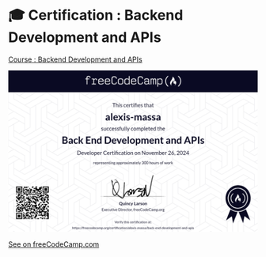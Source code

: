 # 🎓 Certification : Backend Development and APIs

[Course : Backend Development and APIs](https://www.freecodecamp.org/learn/back-end-development-and-apis/)


![Certification](https://github.com/alexis-massa/fcc_BackEndDevelopmentAndAPIs/blob/main/fcc-Backend-Development-API_AlexisMassa.png?raw=true)

[See on freeCodeCamp.com](https://www.freecodecamp.org/certification/alexis-massa/back-end-development-and-apis)